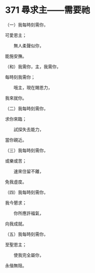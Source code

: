 # 371 尋求主——需要祂

（一）我每時刻需你，

可愛恩主；

　　無人柔聲似你，

能施安撫。

（和）我需你，主，我需你，

每時刻我需你；

　　哦主，現在賜恩力，

我來就你。

（二）我每時刻需你，

求你來臨；

　　試探失去能力，

當你親近。

（三）我每時刻需你，

或樂或苦；

　　速來住留不離，

免我虛度。

（四）我每時刻需你，

我今懇求；

　　你所應許福氣，

向我成就。

（五）我每時刻需你，

至聖恩主；

　　使我完全屬你，

永偕無阻。

